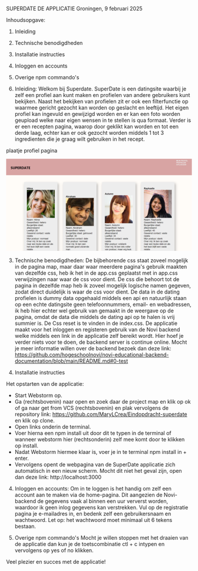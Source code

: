 SUPERDATE DE APPLICATIE 
Groningen, 9 februari 2025

Inhoudsopgave:
1. Inleiding
2. Technische benodigdheden
3. Installatie instructies
4. Inloggen en accounts
5. Overige npm commando's 

1. Inleiding:
Welkom bij Superdate. SuperDate is een datingsite waarbij je zelf een profiel aan kunt maken en profielen van andere gebruikers kunt 
bekijken. Naast het bekijken van profielen zit er ook een filterfunctie op waarmee gericht gezocht kan worden op geslacht en leeftijd. Het eigen profiel 
kan ingevuld en gewijzigd worden en er kan een foto worden geupload welke naar eigen wensen in te stellen is qua formaat. Verder is er een recepten pagina, 
waarop door geklikt kan worden en tot een derde laag, echter kan er ook gezocht worden middels 1 tot 3 ingredienten die je graag wilt gebruiken in het recept. 

plaatje profiel pagina

![](src/assets/profiel-pagina.png)

3. Technische benodigdheden:
De bijbehorende css staat zoveel mogelijk in de pagina map, maar daar waar meerdere pagina's gebruik maakten van dezelfde css, 
heb ik het in de app.css geplaatst met in app.css verwijzingen naar waar de css voor dient. De css die behoort tot de pagina in dezelfde map heb ik
zoveel mogelijk logische namen gegeven, zodat direct duidelijk is waar de css voor dient. De data in de dating profielen is dummy data opgehaald middels een api en natuurlijk 
staan op een echte datingsite geen telefoonnummers, email- en webadressen, ik heb hier echter wel gebruik van gemaakt in de weergave op de pagina, omdat de data die middels
de dating api op te halen is vrij summier is. De Css reset is te vinden in de index.css. De applicatie maakt voor het inloggen en registeren gebruik van de Novi backend welke
middels een link in de applicatie zelf bereikt wordt. Hier hoef je verder niets voor te doen, de backend server is continue online. 
Mocht je meer informatie willen over de backend bezoek dan deze link: https://github.com/hogeschoolnovi/novi-educational-backend-documentation/blob/main/README.md#0-test

4. Installatie instructies

Het opstarten van de applicatie:
- Start Webstorm op. 
- Ga (rechtsbovenin) naar open en zoek daar de project map en klik op ok of ga naar get from VCS (rechtsbovenin) en plak vervolgens de 
  repository link: https://github.com/MaryLCrea/Eindopdracht-superdate en klik op clone.
- Open links onderin de terminal.
- Voer hierna een npm install uit door dit te typen in de terminal of wanneer webstorm hier (rechtsonderin) zelf mee komt door te klikken op install.
- Nadat Webstorm hiermee klaar is, voer je in te terminal npm install in + enter. 
- Vervolgens opent de webpagina van de SuperDate applicatie zich automatisch in een nieuw scherm. Mocht dit niet het geval zijn, open dan deze link: http://localhost:3000 

4. Inloggen en accounts:
Om in te loggen is het handig om zelf een account aan te maken via de home-pagina. Dit aangezien de Novi-backend de gegevens vaak al binnen een 
uur ververst worden, waardoor ik geen inlog gegevens kan verstrekken. Vul op de registratie pagina je e-mailadres in, en bedenk zelf een gebruikersnaam
en wachtwoord. Let op: het wachtwoord moet minimaal uit 6 tekens bestaan. 

5. Overige npm commando's
Mocht je willen stoppen met het draaien van de applicatie dan kun je de toetscombinatie ctl + c intypen en vervolgens op yes of no klikken. 


Veel plezier en succes met de applicatie!





